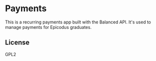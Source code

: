 # Payments

This is a recurring payments app built with the Balanced API.
It's used to manage payments for Epicodus graduates.

## License
GPL2
